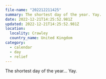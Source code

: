 ```yaml
---
file-name: "202212211425"
summary: The shortest day of the year. Yay.
date: 2022-12-21T14:25:52.981Z
updated: 2022-12-21T14:25:52.981Z
location:
  locality: Crawley
  country_name: United Kingdom
category:
  - calendar
  - day
  - relief
---
```

The shortest day of the year&hellip; Yay.
